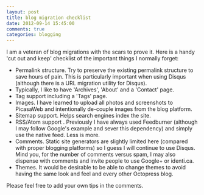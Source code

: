 ```yaml
---
layout: post
title: blog migration checklist
date: 2012-09-14 15:45:00
comments: true
categories: blogging
---
```

I am a veteran of blog migrations with the scars to prove it. Here is
a handy 'cut out and keep' checklist of the important things I
normally forget:

- Permalink structure. Try to preserve the existing permalink
  structure to save hours of pain. This is particularly important when
  using Disqus (although there is a URL migration utility for Disqus).
- Typically, I like to have 'Archives', 'About' and a 'Contact' page.
- Tag support including a 'Tags' page.
- Images. I have learned to upload all photos and screenshots to
  PicasaWeb and intentionally de-couple images from the blog platform.
- Sitemap support. Helps search engines index the site.
- RSS/Atom support . Previously I have always used Feedburner
  (although I may follow Google's example and sever this dependency)
  and simply use the native feed. Less is more.
- Comments. Static site generators are slightly limited here (compared
  with proper blogging platforms) so I guess I will continue to use
  Disqus. Mind you, for the number of comments versus spam, I may also
  dispense with comments and invite people to use Google+ or
  identi.ca.
- Themes. It would be desirable to be able to change themes to avoid
  having the same look and feel and every other Octopress blog.

Please feel free to add your own tips in the comments.
